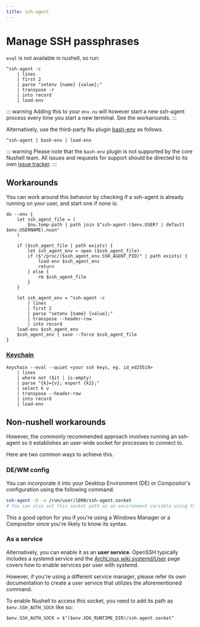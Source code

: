 ```yaml
---
title: ssh-agent
---
```


# Manage SSH passphrases

`eval` is not available in nushell, so run:

```nu
^ssh-agent -c
    | lines
    | first 2
    | parse "setenv {name} {value};"
    | transpose -r
    | into record
    | load-env
```

::: warning
Adding this to your `env.nu` will however start a new ssh-agent process every time you start a new terminal.
See the workarounds.
:::

Alternatively, use the third-party Nu plugin [bash-env](https://github.com/tesujimath/nu_plugin_bash_env) as follows.

```nu
^ssh-agent | bash-env | load-env
```

::: warning
Please note that the `bash-env` plugin is not supported by the core Nushell team.
All issues and requests for support should be directed to its own
[issue tracker](https://github.com/tesujimath/nu_plugin_bash_env/issues).
:::

## Workarounds

You can work around this behavior by checking if a ssh-agent is already running on your user, and start one if none is:

```nu
do --env {
    let ssh_agent_file = (
        $nu.temp-path | path join $"ssh-agent-($env.USER? | default $env.USERNAME).nuon"
    )

    if ($ssh_agent_file | path exists) {
        let ssh_agent_env = open ($ssh_agent_file)
        if ($"/proc/($ssh_agent_env.SSH_AGENT_PID)" | path exists) {
            load-env $ssh_agent_env
            return
        } else {
            rm $ssh_agent_file
        }
    }

    let ssh_agent_env = ^ssh-agent -c
        | lines
        | first 2
        | parse "setenv {name} {value};"
        | transpose --header-row
        | into record
    load-env $ssh_agent_env
    $ssh_agent_env | save --force $ssh_agent_file
}
```

### [Keychain](https://www.funtoo.org/Funtoo:Keychain)

```nu
keychain --eval --quiet <your ssh keys, eg. id_ed25519>
    | lines
    | where not ($it | is-empty)
    | parse "{k}={v}; export {k2};"
    | select k v
    | transpose --header-row
    | into record
    | load-env
```

## Non-nushell workarounds

However, the commonly recommended approach involves running an ssh-agent so it establishes an user-wide socket for processes to connect to.

Here are two common ways to achieve this.

### DE/WM config

You can incorporate it into your Desktop Environment (DE) or Compositor's configuration using the following command:

```sh
ssh-agent -D -a /run/user/1000/ssh-agent.socket
# You can also set this socket path as an environment variable using the same config file
```

This a good option for you if you're using a Windows Manager or a Compositor since you're likely to know its syntax.

### As a service

Alternatively, you can enable it as an **user service**. OpenSSH typically includes a systemd service and the [ArchLinux wiki systemd/User](https://wiki.archlinux.org/title/Systemd/User) page covers how to enable services per user with systemd.

However, if you're using a different service manager, please refer its own documentation to create a user service that utilizes the aforementioned command.

To enable Nushell to access this socket, you need to add its path as `$env.SSH_AUTH_SOCK` like so:

```nu
$env.SSH_AUTH_SOCK = $"($env.XDG_RUNTIME_DIR)/ssh-agent.socket"
```
